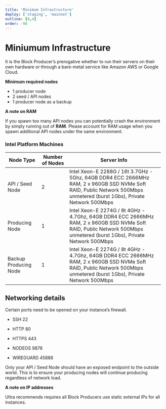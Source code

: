 ```yaml
---
title: 'Minimum Infrastructure'
deploy: ['staging', 'mainnet']
outline: [0,4]
order: -98
---
```


# Miniumum Infrastructure

It is the Block Producer’s prerogative whether to run their servers on their own hardware or through a bare-metal service like Amazon AWS or Google Cloud.

**Minimum required nodes**

-   1 producer node    
-   2 seed / API nodes
-   1 producer node as a backup
    

**A note on RAM**

If you spawn too many API nodes you can potentially crash the environment by simply running out of **RAM**. Please account for RAM usage when you spawn additional API nodes under the same environment.

### Intel Platform Machines

| Node Type             | Number of Nodes | Server Info                                                                                                                                                             |
| --------------------- | --------------- | ----------------------------------------------------------------------------------------------------------------------------------------------------------------------- |
| API / Seed Node       | 2               | Intel Xeon-E 2288G / 16t 3.7GHz - 5Ghz, 64GB DDR4 ECC 2666MHz RAM, 2 x 960GB SSD NVMe Soft RAID, Public Network 500Mbps unmetered (burst 1Gbs), Private Network 500Mbps |
| Producing Node        | 1               | Intel Xeon-E 2274G / 8t 4GHz - 4.7Ghz, 64GB DDR4 ECC 2666MHz RAM, 2 x 960GB SSD NVMe Soft RAID, Public Network 500Mbps unmetered (burst 1Gbs), Private Network 500Mbps  |
| Backup Producing Node | 1               | Intel Xeon-E 2274G / 8t 4GHz - 4.7Ghz, 64GB DDR4 ECC 2666MHz RAM, 2 x 960GB SSD NVMe Soft RAID, Public Network 500Mbps unmetered (burst 1Gbs), Private Network 500Mbps  |

## Networking details

Certain ports need to be opened on your instance’s firewall.

-  SSH 22
    
-  HTTP 80
    
-  HTTPS 443
    
-  NODEOS 9876
    
-  WIREGUARD 45888
    

Only your API / Seed Node should have an exposed endpoint to the outside world. This is to ensure your producing nodes will continue producing regardless of network load.

**A note on IP addresses**

Ultra recommends requires all Block Producers use static external IPs for all instances.